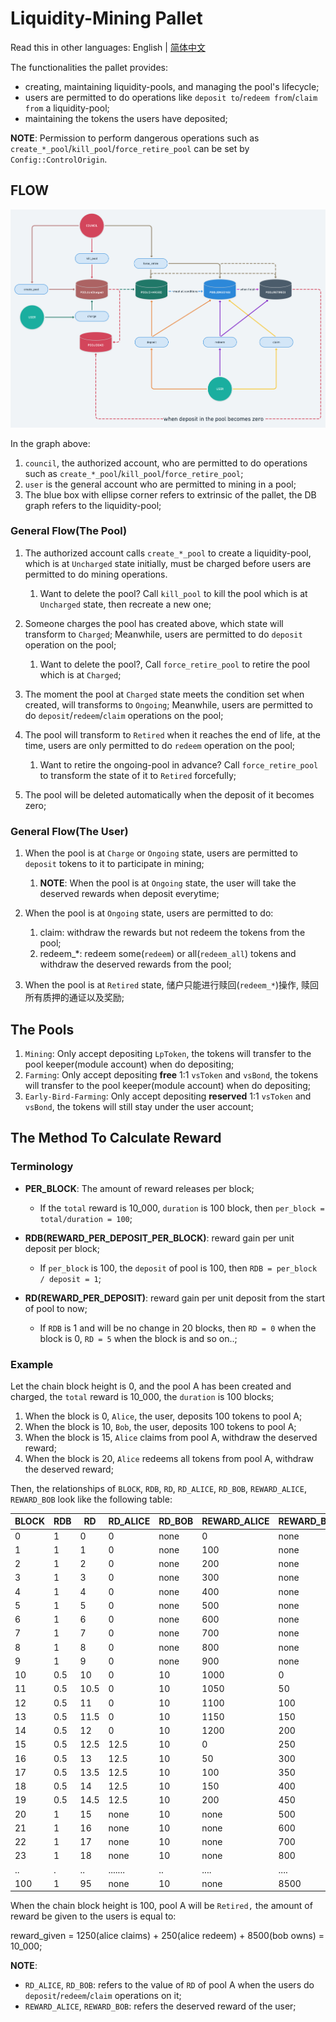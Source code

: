 # Liquidity-Mining Pallet

Read this in other languages: English | [简体中文](./README_zh-CN.md)

The functionalities the pallet provides:

-   creating, maintaining liquidity-pools, and managing the pool's lifecycle;
-   users are permitted to do operations like `deposit to`/`redeem from`/`claim from` a liquidity-pool;
-   maintaining the tokens the users have deposited;

**NOTE**: Permission to perform dangerous operations such as `create_*_pool`/`kill_pool`/`force_retire_pool`
can be set by `Config::ControlOrigin`.

## FLOW

![flow](./img/liquidity-mining-flow@2x.png)

In the graph above:
1.  `council`, the authorized account, who are permitted to do operations such as `create_*_pool`/`kill_pool`/`force_retire_pool`;
2.  `user` is the general account who are permitted to mining in a pool;
3.  The blue box with ellipse corner refers to extrinsic of the pallet, the DB graph refers to the liquidity-pool;

### General Flow(The Pool)

1.  The authorized account calls `create_*_pool` to create a liquidity-pool, which is at `Uncharged` state initially, 
    must be charged before users are permitted to do mining operations.
    1.  Want to delete the pool? Call `kill_pool` to kill the pool which is at `Uncharged` state, then recreate a new one;

2.  Someone charges the pool has created above, which state will transform to `Charged`; Meanwhile, users are permitted to 
    do `deposit` operation on the pool;
    1.  Want to delete the pool?, Call `force_retire_pool` to retire the pool which is at `Charged`;

3.  The moment the pool at `Charged` state meets the condition set when created, will transforms to `Ongoing`; Meanwhile, users are permitted to do `deposit`/`redeem`/`claim` operations on the pool;

4.  The pool will transform to `Retired` when it reaches the end of life, at the time, users are only permitted to do
    `redeem` operation on the pool;
    1.  Want to retire the ongoing-pool in advance? Call `force_retire_pool` to transform the state of it to `Retired` forcefully;

5.  The pool will be deleted automatically when the deposit of it becomes zero;

### General Flow(The User)

1.  When the pool is at `Charge` or `Ongoing` state, users are permitted to `deposit` tokens to it to participate in mining;
    1.  **NOTE**: When the pool is at `Ongoing` state, the user will take the deserved rewards when deposit everytime;

2.  When the pool is at `Ongoing` state, users are permitted to do:
    1.  claim: withdraw the rewards but not redeem the tokens from the pool;
    2.  redeem\_\*: redeem some(`redeem`) or all(`redeem_all`) tokens and withdraw the deserved rewards from the pool;

3.  When the pool is at `Retired` state, 储户只能进行赎回(`redeem_*`)操作, 赎回所有质押的通证以及奖励;

## The Pools

1.  `Mining`: Only accept depositing `LpToken`, the tokens will transfer to the pool keeper(module account) when do depositing;
2.  `Farming`: Only accept depositing **free** 1:1 `vsToken` and `vsBond`, the tokens will transfer to the pool keeper(module account) when do depositing;
3.  `Early-Bird-Farming`: Only accept depositing **reserved** 1:1 `vsToken` and `vsBond`, the tokens will still stay under the user account;

## The Method To Calculate Reward

### Terminology

-   **PER_BLOCK**: The amount of reward releases per block;
    -   If the `total` reward is 10_000, `duration` is 100 block, then `per_block = total/duration = 100`;

-   **RDB(REWARD_PER_DEPOSIT_PER_BLOCK)**: reward gain per unit deposit per block;
    -   If `per_block` is 100, the `deposit` of pool is 100, then `RDB = per_block / deposit = 1`;

-   **RD(REWARD_PER_DEPOSIT)**: reward gain per unit deposit from the start of pool to now;
    -   If `RDB` is 1 and will be no change in 20 blocks, then `RD = 0` when the block is 0, `RD = 5` when the block is and so on..;

### Example

Let the chain block height is 0, and the pool A has been created and charged, the `total` reward is 10_000,
the `duration` is 100 blocks;

1.  When the block is 0, `Alice`, the user, deposits 100 tokens to pool A;
2.  When the block is 10, `Bob`, the user, deposits 100 tokens to pool A;
3.  When the block is 15, `Alice` claims from pool A, withdraw the deserved reward;
4.  When the block is 20, `Alice` redeems  all tokens from pool A, withdraw the deserved reward;

Then, the relationships of `BLOCK`, `RDB`, `RD`, `RD_ALICE`, `RD_BOB`, `REWARD_ALICE`, `REWARD_BOB` look like the following table:

| BLOCK | RDB | RD   | RD_ALICE | RD_BOB | REWARD_ALICE | REWARD_BOB |
| ----- | --- | ---- | -------- | ------ | ------------ | ---------- |
| 0     | 1   | 0    | 0        | none   | 0            | none       |
| 1     | 1   | 1    | 0        | none   | 100          | none       |
| 2     | 1   | 2    | 0        | none   | 200          | none       |
| 3     | 1   | 3    | 0        | none   | 300          | none       |
| 4     | 1   | 4    | 0        | none   | 400          | none       |
| 5     | 1   | 5    | 0        | none   | 500          | none       |
| 6     | 1   | 6    | 0        | none   | 600          | none       |
| 7     | 1   | 7    | 0        | none   | 700          | none       |
| 8     | 1   | 8    | 0        | none   | 800          | none       |
| 9     | 1   | 9    | 0        | none   | 900          | none       |
| 10    | 0.5 | 10   | 0        | 10     | 1000         | 0          |
| 11    | 0.5 | 10.5 | 0        | 10     | 1050         | 50         |
| 12    | 0.5 | 11   | 0        | 10     | 1100         | 100        |
| 13    | 0.5 | 11.5 | 0        | 10     | 1150         | 150        |
| 14    | 0.5 | 12   | 0        | 10     | 1200         | 200        |
| 15    | 0.5 | 12.5 | 12.5     | 10     | 0            | 250        |
| 16    | 0.5 | 13   | 12.5     | 10     | 50           | 300        |
| 17    | 0.5 | 13.5 | 12.5     | 10     | 100          | 350        |
| 18    | 0.5 | 14   | 12.5     | 10     | 150          | 400        |
| 19    | 0.5 | 14.5 | 12.5     | 10     | 200          | 450        |
| 20    | 1   | 15   | none     | 10     | none         | 500        |
| 21    | 1   | 16   | none     | 10     | none         | 600        |
| 22    | 1   | 17   | none     | 10     | none         | 700        |
| 23    | 1   | 18   | none     | 10     | none         | 800        |
| ..    | .   | ..   | .......  | ..     | ....         | ....       |
| 100   | 1   | 95   | none     | 10     | none         | 8500       |

When the chain block height is 100, pool A will be `Retired,` the amount of reward be given to the users is equal to:

reward_given = 1250(alice claims) + 250(alice redeem) + 8500(bob owns) = 10_000;

**NOTE**:

-   `RD_ALICE`, `RD_BOB`: refers to the value of `RD` of pool A when the users do `deposit`/`redeem`/`claim` operations on it;
-   `REWARD_ALICE`, `REWARD_BOB`: refers the deserved reward of the user;
